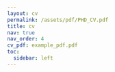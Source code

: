 ```yaml
---
layout: cv
permalink: /assets/pdf/PHD_CV.pdf
title: cv
nav: true
nav_order: 4
cv_pdf: example_pdf.pdf
toc:
  sidebar: left
---
```

